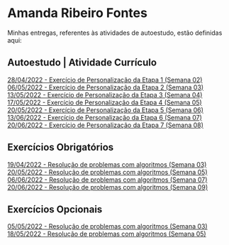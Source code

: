 # Amanda Ribeiro Fontes
Minhas entregas, referentes às atividades de autoestudo, estão definidas aqui:

## Autoestudo | Atividade Currículo
<a href="https://amandafontes.github.io/modulo2-amanda-fontes/03_AUT_EST_ENTREGA/Semana%202/Curr%C3%ADculo/atividade-curriculo.html"> 28/04/2022 - Exercício de Personalização da Etapa 1 (Semana 02) </a>
<br>
<a href="https://amandafontes.github.io/modulo2-amanda-fontes/03_AUT_EST_ENTREGA/Semana%203/Curr%C3%ADculo/atividade-curriculo.html"> 06/05/2022 - Exercício de Personalização da Etapa 2 (Semana 03) </a>
<br>
<a href="https://amandafontes.github.io/modulo2-amanda-fontes/03_AUT_EST_ENTREGA/Semana%204/Curr%C3%ADculo/atividade-curriculo.html"> 13/05/2022 - Exercício de Personalização da Etapa 3 (Semana 04) </a>
<br>
<a href="https://amandafontes.github.io/modulo2-amanda-fontes/03_AUT_EST_ENTREGA/Semana%205/Curr%C3%ADculo/atividade-curriculo.html"> 17/05/2022 - Exercício de Personalização da Etapa 4 (Semana 05) </a>
<br>
<a href="https://amandafontes.github.io/modulo2-amanda-fontes/03_AUT_EST_ENTREGA/Semana%206/Curr%C3%ADculo/Frontend/index.html"> 20/05/2022 - Exercício de Personalização da Etapa 5 (Semana 06) </a>
<br>
<a href="https://amandafontes.github.io/modulo2-amanda-fontes/03_AUT_EST_ENTREGA/Semana%207/Curr%C3%ADculo/Frontend/index.html"> 13/06/2022 - Exercício de Personalização da Etapa 6 (Semana 07) </a>
<br>
<a href="https://amandafontes.github.io/modulo2-amanda-fontes/03_AUT_EST_ENTREGA/Semana%208/Curr%C3%ADculo/Frontend/index.html"> 20/06/2022 - Exercício de Personalização da Etapa 7 (Semana 08) </a>
<br>

## Exercícios Obrigatórios
<a href="https://github.com/amandafontes/modulo2-amanda-fontes/tree/main/04_AUT_EST_EX_OBRIGATORIOS/Semana%203"> 19/04/2022 - Resolução de problemas com algoritmos (Semana 03) </a>
<br>
<a href="https://github.com/amandafontes/modulo2-amanda-fontes/tree/main/04_AUT_EST_EX_OBRIGATORIOS/Semana%205/Exerc%C3%ADcios"> 20/05/2022 - Resolução de problemas com algoritmos (Semana 05) </a>
<br>
<a href="https://github.com/amandafontes/modulo2-amanda-fontes/tree/main/04_AUT_EST_EX_OBRIGATORIOS/Semana%207"> 06/06/2022 - Resolução de problemas com algoritmos (Semana 07) </a>
<br>
<a href="https://github.com/amandafontes/modulo2-amanda-fontes/tree/main/04_AUT_EST_EX_OBRIGATORIOS/Semana%209"> 20/06/2022 - Resolução de problemas com algoritmos (Semana 09) </a>
<br>

## Exercícios Opcionais
<a href="https://github.com/amandafontes/modulo2-amanda-fontes/tree/main/05_AUT_EST_EX_OPCIONAIS/Exerc%C3%ADcios%20Opcionais/Semana%203"> 05/05/2022 - Resolução de problemas com algoritmos (Semana 03) </a>
<br>
<a href="https://github.com/amandafontes/modulo2-amanda-fontes/tree/main/05_AUT_EST_EX_OPCIONAIS/Exerc%C3%ADcios%20Opcionais/Semana%205"> 18/05/2022 - Resolução de problemas com algoritmos (Semana 05) </a>
<br>
